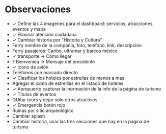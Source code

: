 # Observaciones
- ✓ Definir las 4 imagenes para el dashboard: servicios, atracciones, eventos y mapa
- ✓ Eliminar atención ciudadana
- ✓ Cambiar historia por "Historia y Cultura"
- Ferry nombre de la compañía, foto, teléfono, link, descripción
- Ferry pasajeros: Caribe, ultramar y barcos méxico
- ✓ transporte → Cómo llegar
- ? Bienvenida → Mensaje del presidente
- ✓ Icono de avión
- Teléfonos con marcado directo
- ✓ Clasificar los hoteles por estrellas de menos a mas
- Agregar el icono de estrelllas en el listado de hoteles
- ✓ Aeropuerto capturar la inormación de la info de la página de turismo
- ✓ Títulos de eventos
- QUitar tours y dejar solo otros atractivos
- ✓ Emergencia botón rojo
- Ruinas por sitio arqueológico
- Cambiar splash
- Cambiar historia, usar las tres secciones que hay en la página de turismo
